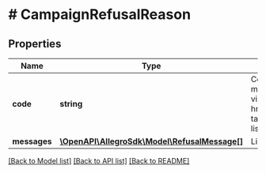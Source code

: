 # # CampaignRefusalReason

## Properties

Name | Type | Description | Notes
------------ | ------------- | ------------- | -------------
**code** | **string** | Code corresponding to the message. For more information visit &lt;a href&#x3D;\&quot;/badge/#6\&quot; target&#x3D;\&quot;_blank\&quot;&gt;the list of available codes&lt;/a&gt;. |
**messages** | [**\OpenAPI\AllegroSdk\Model\RefusalMessage[]**](RefusalMessage.md) | List of refusal messages. |

[[Back to Model list]](../../README.md#models) [[Back to API list]](../../README.md#endpoints) [[Back to README]](../../README.md)
